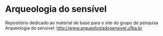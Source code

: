 # Arqueologia do sensível

Repositório dedicado ao material de base para o site do grupo de pesquisa Arqueologia do sensível: http://www.arqueologiadosensivel.ufba.br